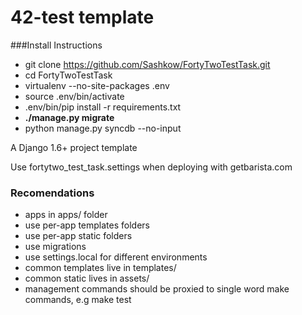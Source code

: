 42-test template
===========================
###Install Instructions 

* git clone https://github.com/Sashkow/FortyTwoTestTask.git
* cd FortyTwoTestTask
* virtualenv --no-site-packages .env
* source .env/bin/activate
* .env/bin/pip install -r requirements.txt
* **./manage.py migrate**
* python manage.py syncdb --no-input



A Django 1.6+ project template

Use fortytwo_test_task.settings when deploying with getbarista.com

### Recomendations
* apps in apps/ folder
* use per-app templates folders
* use per-app static folders
* use migrations
* use settings.local for different environments
* common templates live in templates/
* common static lives in assets/
* management commands should be proxied to single word make commands, e.g make test

